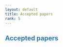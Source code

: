 ```yaml
---
layout: default
title: Accepted papers
rank: 5
---
```


## <span style="color:#267CB9"> Accepted papers</span>
